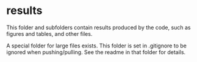 # results

This folder and subfolders contain results produced by the code, such as figures and tables, and other files.

A special folder for large files exists. This folder is set in .gitignore to be ignored when pushing/pulling. See the readme in that folder for details.

